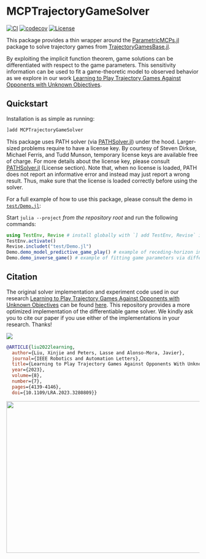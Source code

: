# MCPTrajectoryGameSolver

[![CI](https://github.com/JuliaGameTheoreticPlanning/MCPTrajectoryGameSolver.jl/actions/workflows/ci.yml/badge.svg)](https://github.com/JuliaGameTheoreticPlanning/MCPTrajectoryGameSolver.jl/actions/workflows/ci.yml)
[![codecov](https://codecov.io/gh/JuliaGameTheoreticPlanning/MCPTrajectoryGameSolver.jl/branch/main/graph/badge.svg?token=C48T44SCP2)](https://codecov.io/gh/JuliaGameTheoreticPlanning/MCPTrajectoryGameSolver.jl)
[![License](https://img.shields.io/badge/license-MIT-blue)](https://opensource.org/licenses/MIT)

This package provides a thin wrapper around the [ParametricMCPs.jl](https://github.com/lassepe/ParametricMCPs.jl) package to solve trajectory games from
[TrajectoryGamesBase.jl](https://github.com/JuliaGameTheoreticPlanning/TrajectoryGamesBase.jl).

By exploiting the implicit function theorem, game solutions can be differentiated with respect to the game parameters.
This sensitivity information can be used to fit a game-theoretic model to observed behavior as we explore in our work [Learning to Play Trajectory Games Against Opponents with Unknown Objectives](https://xinjie-liu.github.io/projects/game/).

## Quickstart

Installation is as simple as running:

```julia
]add MCPTrajectoryGameSolver
```

This package uses PATH solver (via [PATHSolver.jl](https://github.com/chkwon/PATHSolver.jl)) under the hood. Larger-sized problems require to have a license key. By courtesy of Steven Dirkse, Michael Ferris, and Tudd Munson, temporary license keys are available free of charge. For more details about the license key, please consult [PATHSolver.jl](https://github.com/chkwon/PATHSolver.jl) (License section). Note that, when no license is loaded, PATH does not report an informative error and instead may just report a wrong result. Thus, make sure that the license is loaded correctly before using the solver.

For a full example of how to use this package, please consult the demo in [`test/Demo.jl`](test/Demo.jl):

Start `julia --project` *from the repository root* and run the following commands:
```julia
using TestEnv, Revise # install globally with `] add TestEnv, Revise` if you don't have this
TestEnv.activate()
Revise.includet("test/Demo.jl")
Demo.demo_model_predictive_game_play() # example of receding-horizon interaction
Demo.demo_inverse_game() # example of fitting game parameters via differentiation of the game solver
```

## Citation

The original solver implementation and experiment code used in our research [Learning to Play Trajectory Games Against Opponents with Unknown Objectives](https://arxiv.org/pdf/2211.13779.pdf) can be found [here](https://github.com/xinjie-liu/DifferentiableAdaptiveGames.jl). This repository provides a more optimized implementation of the differentiable game solver. We kindly ask you to cite our paper if you use either of the implementations in your research. Thanks!

[![](https://xinjie-liu.github.io/assets/img/liu2023ral_teaser.png)](https://arxiv.org/pdf/2211.13779.pdf)



```bibtex
@ARTICLE{liu2022learning,
  author={Liu, Xinjie and Peters, Lasse and Alonso-Mora, Javier},
  journal={IEEE Robotics and Automation Letters}, 
  title={Learning to Play Trajectory Games Against Opponents With Unknown Objectives}, 
  year={2023},
  volume={8},
  number={7},
  pages={4139-4146},
  doi={10.1109/LRA.2023.3280809}}
```
<a href ="https://xinjie-liu.github.io/assets/pdf/Liu2023learningPoster(full).pdf"><img src="https://xinjie-liu.github.io/assets/img/liu2023ral_poster.png" width = "560" height = "396"></a>


